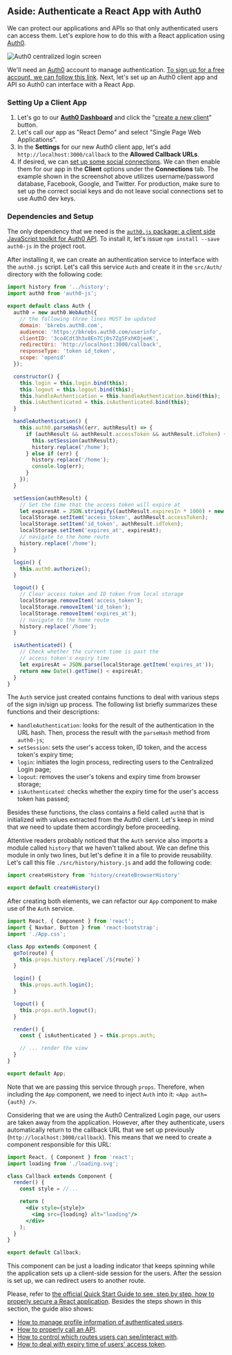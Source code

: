 ## Aside: Authenticate a React App with Auth0

We can protect our applications and APIs so that only authenticated users can access them. Let's explore how to do this with a React application using [Auth0](https://auth0.com).

![Auth0 centralized login screen](https://cdn.auth0.com/blog/resources/auth0-centralized-login.jpg)

We'll need an [Auth0](https://auth0.com) account to manage authentication. [To sign up for a free account, we can follow this link](https://auth0.com/signup). Next, let's set up an Auth0 client app and API so Auth0 can interface with a React App.

### Setting Up a Client App

1. Let's go to our [**Auth0 Dashboard**](https://manage.auth0.com/#/) and click the "[create a new client](https://manage.auth0.com/#/clients/create)" button.
2. Let's call our app as "React Demo" and select "Single Page Web Applications".
3. In the **Settings** for our new Auth0 client app, let's add `http://localhost:3000/callback` to the **Allowed Callback URLs**.
4. If desired, we can [set up some social connections](https://manage.auth0.com/#/connections/social). We can then enable them for our app in the **Client** options under the **Connections** tab. The example shown in the screenshot above utilizes username/password database, Facebook, Google, and Twitter. For production, make sure to set up the correct social keys and do not leave social connections set to use Auth0 dev keys.

### Dependencies and Setup

The only dependency that we need is the [`auth0.js` package: a client side JavaScript toolkit for Auth0 API](https://github.com/auth0/auth0.js). To install it, let's issue `npm install --save auth0-js` in the project root.

After installing it, we can create an authentication service to interface with the `auth0.js` script. Let's call this service `Auth` and create it in the `src/Auth/` directory with the following code:

```js
import history from '../history';
import auth0 from 'auth0-js';

export default class Auth {
  auth0 = new auth0.WebAuth({
    // the following three lines MUST be updated
    domain: 'bkrebs.auth0.com',
    audience: 'https://bkrebs.auth0.com/userinfo',
    clientID: '3co4Cdt3h3x8En7Cj0s7Zg5FxhKOjeeK',
    redirectUri: 'http://localhost:3000/callback',
    responseType: 'token id_token',
    scope: 'openid'
  });

  constructor() {
    this.login = this.login.bind(this);
    this.logout = this.logout.bind(this);
    this.handleAuthentication = this.handleAuthentication.bind(this);
    this.isAuthenticated = this.isAuthenticated.bind(this);
  }

  handleAuthentication() {
    this.auth0.parseHash((err, authResult) => {
      if (authResult && authResult.accessToken && authResult.idToken) {
        this.setSession(authResult);
        history.replace('/home');
      } else if (err) {
        history.replace('/home');
        console.log(err);
      }
    });
  }

  setSession(authResult) {
    // Set the time that the access token will expire at
    let expiresAt = JSON.stringify((authResult.expiresIn * 1000) + new Date().getTime());
    localStorage.setItem('access_token', authResult.accessToken);
    localStorage.setItem('id_token', authResult.idToken);
    localStorage.setItem('expires_at', expiresAt);
    // navigate to the home route
    history.replace('/home');
  }

  login() {
    this.auth0.authorize();
  }

  logout() {
    // Clear access token and ID token from local storage
    localStorage.removeItem('access_token');
    localStorage.removeItem('id_token');
    localStorage.removeItem('expires_at');
    // navigate to the home route
    history.replace('/home');
  }

  isAuthenticated() {
    // Check whether the current time is past the
    // access token's expiry time
    let expiresAt = JSON.parse(localStorage.getItem('expires_at'));
    return new Date().getTime() < expiresAt;
  }
}
```

The `Auth` service just created contains functions to deal with various steps of the sign in/sign up process. The following list briefly summarizes these functions and their descriptions:

- `handleAuthentication`: looks for the result of the authentication in the URL hash. Then, process the result with the `parseHash` method from `auth0-js`;
- `setSession`: sets the user's access token, ID token, and the access token's expiry time;
- `login`: initiates the login process, redirecting users to the Centralized Login page;
- `logout`: removes the user's tokens and expiry time from browser storage;
- `isAuthenticated`: checks whether the expiry time for the user's access token has passed;

Besides these functions, the class contains a field called `auth0` that is initialized with values extracted from the Auth0 client. Let's keep in mind that we need to update them accordingly before proceeding.

Attentive readers probably noticed that the `Auth` service also imports a module called `history` that we haven't talked about. We can define this module in only two lines, but let's define it in a file to provide reusability. Let's call this file `./src/history/history.js` and add the following code:

```js
import createHistory from 'history/createBrowserHistory'

export default createHistory()
```

After creating both elements, we can refactor our `App` component to make use of the `Auth` service.

```jsx
import React, { Component } from 'react';
import { Navbar, Button } from 'react-bootstrap';
import './App.css';

class App extends Component {
  goTo(route) {
    this.props.history.replace(`/${route}`)
  }

  login() {
    this.props.auth.login();
  }

  logout() {
    this.props.auth.logout();
  }

  render() {
    const { isAuthenticated } = this.props.auth;

    // ... render the view
  }
}

export default App;
```

Note that we are passing this service through `props`. Therefore, when including the `App` component, we need to inject `Auth` into it: `<App auth={auth} />`.

Considering that we are using the Auth0 Centralized Login page, our users are taken away from the application. However, after they authenticate, users automatically return to the callback URL that we set up previously (`http://localhost:3000/callback`). This means that we need to create a component responsible for this URL:

```jsx
import React, { Component } from 'react';
import loading from './loading.svg';

class Callback extends Component {
  render() {
    const style = //...

    return (
      <div style={style}>
        <img src={loading} alt="loading"/>
      </div>
    );
  }
}

export default Callback;
```

This component can be just a loading indicator that keeps spinning while the application sets up a client-side session for the users. After the session is set up, we can redirect users to another route.

Please, refer to [the official Quick Start Guide to see, step by step, how to properly secure a React application](https://auth0.com/docs/quickstart/spa/react/01-login). Besides the steps shown in this section, the guide also shows:

- [How to manage profile information of authenticated users](https://auth0.com/docs/quickstart/spa/react/02-user-profile).
- [How to properly call an API](https://auth0.com/docs/quickstart/spa/react/03-calling-an-api).
- [How to control which routes users can see/interact with](https://auth0.com/docs/quickstart/spa/react/04-authorization).
- [How to deal with expiry time of users' access token](https://auth0.com/docs/quickstart/spa/react/05-token-renewal).
